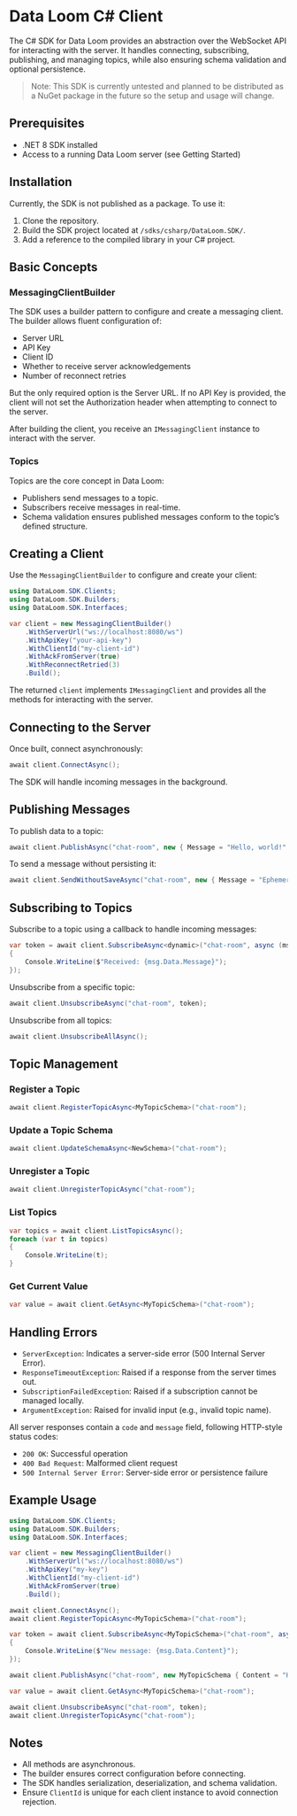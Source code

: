 # Data Loom C# Client

The C# SDK for Data Loom provides an abstraction over the WebSocket API for interacting with the server. It handles connecting, subscribing, publishing, and managing topics, while also ensuring schema validation and optional persistence.

> Note: This SDK is currently untested and planned to be distributed as a NuGet package in the future so the setup and usage will change.

## Prerequisites

- .NET 8 SDK installed
- Access to a running Data Loom server (see Getting Started)

## Installation

Currently, the SDK is not published as a package. To use it:

1. Clone the repository.
2. Build the SDK project located at `/sdks/csharp/DataLoom.SDK/`.
3. Add a reference to the compiled library in your C# project.

## Basic Concepts

### MessagingClientBuilder

The SDK uses a builder pattern to configure and create a messaging client. The builder allows fluent configuration of:

- Server URL
- API Key
- Client ID
- Whether to receive server acknowledgements
- Number of reconnect retries

But the only required option is the Server URL. If no API Key is provided, the client will not set the Authorization header when attempting to connect to the server.

After building the client, you receive an `IMessagingClient` instance to interact with the server.

### Topics

Topics are the core concept in Data Loom:

- Publishers send messages to a topic.
- Subscribers receive messages in real-time.
- Schema validation ensures published messages conform to the topic’s defined structure.

## Creating a Client

Use the `MessagingClientBuilder` to configure and create your client:

```csharp
using DataLoom.SDK.Clients;
using DataLoom.SDK.Builders;
using DataLoom.SDK.Interfaces;

var client = new MessagingClientBuilder()
    .WithServerUrl("ws://localhost:8080/ws")
    .WithApiKey("your-api-key")
    .WithClientId("my-client-id")
    .WithAckFromServer(true)
    .WithReconnectRetried(3)
    .Build();
```

The returned `client` implements `IMessagingClient` and provides all the methods for interacting with the server.

## Connecting to the Server

Once built, connect asynchronously:

```csharp
await client.ConnectAsync();
```
The SDK will handle incoming messages in the background.

## Publishing Messages

To publish data to a topic:

```csharp
await client.PublishAsync("chat-room", new { Message = "Hello, world!" });
```

To send a message without persisting it:

```csharp
await client.SendWithoutSaveAsync("chat-room", new { Message = "Ephemeral message" });
```

## Subscribing to Topics

Subscribe to a topic using a callback to handle incoming messages:

```csharp
var token = await client.SubscribeAsync<dynamic>("chat-room", async (msg) =>
{
    Console.WriteLine($"Received: {msg.Data.Message}");
});
```

Unsubscribe from a specific topic:

```csharp
await client.UnsubscribeAsync("chat-room", token);
```

Unsubscribe from all topics:

```csharp
await client.UnsubscribeAllAsync();
```

## Topic Management

### Register a Topic

```csharp
await client.RegisterTopicAsync<MyTopicSchema>("chat-room");
```

### Update a Topic Schema

```csharp
await client.UpdateSchemaAsync<NewSchema>("chat-room");
```

### Unregister a Topic

```csharp
await client.UnregisterTopicAsync("chat-room");
```

### List Topics

```csharp
var topics = await client.ListTopicsAsync();
foreach (var t in topics)
{
    Console.WriteLine(t);
}
```

### Get Current Value

```csharp
var value = await client.GetAsync<MyTopicSchema>("chat-room");
```

## Handling Errors

- `ServerException`: Indicates a server-side error (500 Internal Server Error).
- `ResponseTimeoutException`: Raised if a response from the server times out.
- `SubscriptionFailedException`: Raised if a subscription cannot be managed locally.
- `ArgumentException`: Raised for invalid input (e.g., invalid topic name).

All server responses contain a `code` and `message` field, following HTTP-style status codes:

- `200 OK`: Successful operation
- `400 Bad Request`: Malformed client request
- `500 Internal Server Error`: Server-side error or persistence failure

## Example Usage

```csharp
using DataLoom.SDK.Clients;
using DataLoom.SDK.Builders;
using DataLoom.SDK.Interfaces;

var client = new MessagingClientBuilder()
    .WithServerUrl("ws://localhost:8080/ws")
    .WithApiKey("my-key")
    .WithClientId("my-client-id")
    .WithAckFromServer(true)
    .Build();

await client.ConnectAsync();
await client.RegisterTopicAsync<MyTopicSchema>("chat-room");

var token = await client.SubscribeAsync<MyTopicSchema>("chat-room", async (msg) =>
{
    Console.WriteLine($"New message: {msg.Data.Content}");
});

await client.PublishAsync("chat-room", new MyTopicSchema { Content = "Hello everyone!" });

var value = await client.GetAsync<MyTopicSchema>("chat-room");

await client.UnsubscribeAsync("chat-room", token);
await client.UnregisterTopicAsync("chat-room");
```

## Notes

- All methods are asynchronous.
- The builder ensures correct configuration before connecting.
- The SDK handles serialization, deserialization, and schema validation.
- Ensure `ClientId` is unique for each client instance to avoid connection rejection.
